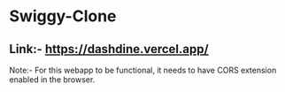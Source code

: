 # Swiggy-Clone

## Link:- https://dashdine.vercel.app/

Note:- For this webapp to be functional, it needs to have CORS extension enabled in the browser. 
